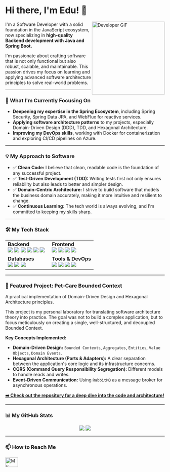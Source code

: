 # Hi there, I'm Edu! 👋

<img align="right" alt="Developer GIF" src="https://media.giphy.com/media/M9gbBd9nbDrOTu1Mqx/giphy.gif" width="230px"/>

I'm a Software Developer with a solid foundation in the JavaScript ecosystem, now specializing in **high-quality Backend development with Java and Spring Boot.**

I'm passionate about crafting software that is not only functional but also robust, scalable, and maintainable. This passion drives my focus on learning and applying advanced software architecture principles to solve real-world problems.

---

### 🌱 What I'm Currently Focusing On

-   **Deepening my expertise in the Spring Ecosystem**, including Spring Security, Spring Data JPA, and WebFlux for reactive services.
-   **Applying software architecture patterns** to my projects, especially Domain-Driven Design (DDD), TDD, and Hexagonal Architecture.
-   **Improving my DevOps skills**, working with Docker for containerization and exploring CI/CD pipelines on Azure.

---

### 💡 My Approach to Software

-   ✅ **Clean Code:** I believe that clean, readable code is the foundation of any successful project.
-   ✅ **Test-Driven Development (TDD):** Writing tests first not only ensures reliability but also leads to better and simpler design.
-   ✅ **Domain-Centric Architecture:** I strive to build software that models the business domain accurately, making it more intuitive and resilient to change.
-   ✅ **Continuous Learning:** The tech world is always evolving, and I'm committed to keeping my skills sharp.

---

### 🛠️ My Tech Stack

<table>
  <tr>
    <td valign="top" width="50%">
      <strong>Backend</strong><br>
      <img src="https://img.shields.io/badge/Java-ED8B00?style=for-the-badge&logo=openjdk&logoColor=white" />
      <img src="https://img.shields.io/badge/Spring-6DB33F?style=for-the-badge&logo=spring&logoColor=white" />
      <img src="https://img.shields.io/badge/Node.js-339933?style=for-the-badge&logo=nodedotjs&logoColor=white" />
      <img src="https://img.shields.io/badge/Express.js-000000?style=for-the-badge&logo=express&logoColor=white" />
      <img src="https://img.shields.io/badge/FastAPI-009688?style=for-the-badge&logo=fastapi&logoColor=white" />
      <img src="https://img.shields.io/badge/Python-3776AB?style=for-the-badge&logo=python&logoColor=white" />
    </td>
    <td valign="top" width="50%">
      <strong>Frontend</strong><br>
      <img src="https://img.shields.io/badge/React-20232A?style=for-the-badge&logo=react&logoColor=61DAFB" />
      <img src="https://img.shields.io/badge/JavaScript-F7DF1E?style=for-the-badge&logo=javascript&logoColor=black" />
      <img src="https://img.shields.io/badge/HTML5-E34F26?style=for-the-badge&logo=html5&logoColor=white" />
      <img src="https://img.shields.io/badge/CSS3-1572B6?style=for-the-badge&logo=css3&logoColor=white" />
    </td>
  </tr>
  <tr>
    <td valign="top" width="50%">
      <strong>Databases</strong><br>
      <img src="https://img.shields.io/badge/MySQL-4479A1?style=for-the-badge&logo=mysql&logoColor=white" />
      <img src="https://img.shields.io/badge/PostgreSQL-4169E1?style=for-the-badge&logo=postgresql&logoColor=white" />
      <img src="https://img.shields.io/badge/MongoDB-47A248?style=for-the-badge&logo=mongodb&logoColor=white" />
    </td>
    <td valign="top" width="50%">
      <strong>Tools & DevOps</strong><br>
      <img src="https://img.shields.io/badge/Git-F05032?style=for-the-badge&logo=git&logoColor=white" />
      <img src="https://img.shields.io/badge/Docker-2496ED?style=for-the-badge&logo=docker&logoColor=white" />
      <img src="https://img.shields.io/badge/Azure-0078D4?style=for-the-badge&logo=microsoftazure&logoColor=white" />
      <img src="https://img.shields.io/badge/RabbitMQ-FF6600?style=for-the-badge&logo=rabbitmq&logoColor=white" />
    </td>
  </tr>
</table>

---

### 🚀 Featured Project: Pet-Care Bounded Context

A practical implementation of Domain-Driven Design and Hexagonal Architecture principles.

This project is my personal laboratory for translating software architecture theory into practice. The goal was not to build a complex application, but to focus meticulously on creating a single, well-structured, and decoupled Bounded Context.

**Key Concepts Implemented:**
-   **Domain-Driven Design:** `Bounded Contexts`, `Aggregates`, `Entities`, `Value Objects`, `Domain Events`.
-   **Hexagonal Architecture (Ports & Adapters):** A clear separation between the application's core logic and its infrastructure concerns.
-   **CQRS (Command Query Responsibility Segregation):** Different models to handle reads and writes.
-   **Event-Driven Communication:** Using `RabbitMQ` as a message broker for asynchronous operations.

**[➡️ Check out the repository for a deep dive into the code and architecture!]([link-to-your-pet-project-repo])**

---

### 📊 My GitHub Stats

<p align="center">
  <img src="https://github-readme-stats.vercel.app/api?username=eduzavarce&show_icons=true&theme=dracula&hide_border=true&count_private=true" />
  <img src="https://github-readme-stats.vercel.app/api/top-langs/?username=eduzavarce&layout=compact&theme=dracula&hide_border=true" />
</p>

---

### 📫 How to Reach Me

<p align="left">
<a href="www.linkedin.com/in/eduzavarce" target="_blank"><img align="center" src="https://raw.githubusercontent.com/rahuldkjain/github-profile-readme-generator/master/src/images/icons/Social/linked-in-alt.svg" alt="My LinkedIn Profile" height="30" width="40" /></a>
</p>
